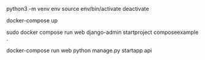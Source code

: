 python3 -m venv env
source env/bin/activate
deactivate

docker-compose up

sudo docker compose run web django-admin startproject composeexample .

docker-compose run web python manage.py startapp api